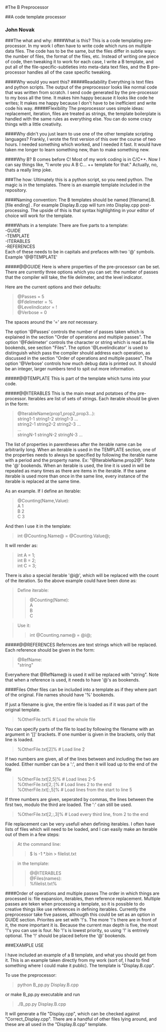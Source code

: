 #The B Preprocessor

##A code template processor

### John Novak

###The what and why:
####What is this?
This is a code templating pre-processor. In my work I often have to write code which runs on multiple data files. The code has to be the same, but the files differ in subtle ways: the number of files, the format of the files, etc. Instead of writing one piece of code, then tweaking it to work for each case, I write a B template, and put all of the file-specific-subtleties into meta-data text files, and the B pre-processor handles all of the case specific tweaking.

####Why would you want this?
#####Readability
Everything is text files and python scripts. The output of the preprocessor looks like normal code that was written from scratch. I send code generated by the pre-processor to my boss all the time. It makes him happy because it looks like code he writes; It makes me happy because I don't have to be inefficient and write code his way.
#####Flexibility
The preprocessor uses simple ideas: replacement, iteration, files are treated as strings, the template boilerplate is handled with the same rules as everything else. You can do some crazy things with a little creativity.

####Why didn't you just learn to use one of the other template scripting languages?
Frankly, I wrote the first version of this over the course of two hours. I needed something which worked, and I needed it fast. It would have taken me longer to learn something new, than to make something new.

####Why B?
B comes before C! Most of my work coding is in C/C++. Now I can say things like, "I wrote you A B C... ++ template for that." Actually, no, thats a really limp joke. 

###The how:
Ultimately this is a python script, so you need python. The magic is in the templates. There is an example template included in the repository.

####Naming convention:
The B templates should be named [filename].B.[file ending] . For example Display.B.cpp will turn into Display.cpp post-processing. The upside of this is that syntax highlighting in your editor of choice will work for the template.

####Whats in a template:
There are five parts to a template:<br />
-GUIDE<br />
-TEMPLATE<br />
-ITERABLES<br />
-REFERENCES<br />
Each of these needs to be in capitals and prefaces with two '@' symbols. Example '@@TEMPLATE'

#####@@GUIDE
Here is where properties of the pre-processor can be set. There are currently three options which you can set: the number of passes that the compiler will take, the file delimeter, and the level indicator.<br />

Here are the current options and their defaults:<br />
> @Passes = 5<br />
> @Fdelimeter = %<br />
> @Levelindicator = !<br />
> @Verbose = 0<br />

The spaces around the '=' are *not* necessary.<br />

The option '@Passes' controls the number of passes taken which is explained in the section "Order of operations and multiple passes". The option '@Fdelimeter' controls the character or string which is read as file bookends, see section "Files". The option '@Levelindicator' is used to distinguish which pass the compiler should address each operation, as discussed in the section "Order of operations and multiple passes". The option '@Verbose' controls how much debug data is printed out. It should be an integer, larger numbers tend to spit out more information.

#####@@TEMPLATE
This is part of the template which turns into your code.

#####@@ITERABLES
This is the main meat and potatoes of the pre-processor. Iterables are list of sets of strings. Each iterable should be given in the form:
> @IterableName(prop1,prop2,prop3...):<br />
> string1-1 string1-2 string1-3 ...<br />
> string2-1 string2-2 string2-3 ...<br />
> ...<br />
> stringN-1 stringN-2 stringN-3 ...<br />

The list of properties in parentheses after the iterable name can be arbitrarily long. When an iterable is used in the TEMPLATE section, one of the properties needs to always be specified by following the iterable name with a period and the property name. Ex: "@IterableName.prop2@". Note the '@' bookends. When an iterable is used, the line it is used in will be repeated as many times as there are items in the iterable. If the same iterable is used more than once in the same line, every instance of the iterable is replaced at the same time. 

As an example. If I define an iterable:
> @Counting(Name,Value):<br />
> A 1<br />
> B 2<br />
> C 3<br />

And then I use it in the template:
> int @Counting.Name@ = @Counting.Value@;<br />

It will render as:
> int A = 1;<br />
> int B = 2;<br />
> int C = 3;<br />

There is also a special iterable '@i@', which will be replaced with the count of the iteration. So the above example could have been done as:
> Define iterable:
> > @Counting(Name):<br />
> > A<br />
> > B<br />
> > C<br />

> Use it:<br />
> > int @Counting.name@ = @i@;<br />

#####@@REFERENCES
Refernces are text strings which will be replaced. Each reference should be given in the form:<br />
> @RefName:<br />
> "string"<br />

Everywhere that @RefName@ is used it will be replaced with "string". Note that when a reference is used, it needs to have '@'s as bookends.

####Files
Other files can be included into a template as if they where part of the original. File names should have '%' bookends.

If just a filename is give, the entire file is loaded as if it was part of the original template.<br />
> %OtherFile.txt%  # Load the whole file<br />

You can specify parts of the file to load by following the filename with an argument in '[]' brackets. If one number is given in the brackets, only that line is loaded.<br />
> %OtherFile.txt[2]%  # Load line 2<br />

If two numbers are given, all of the lines between and including the two are loaded. Either number can be a ':', and then it will load up to the end of the file<br />
> %OtherFile.txt[2,5]%  # Load lines 2-5<br />
> %OtherFile.txt[2,:]%  # Load lines 2 to the end<br />
> %OtherFile.txt[:,5]%  # Load lines from the start to line 5<br />

If three numbers are given, seperated by commas, the lines between the first two, modulo the third are loaded. The ':' can still be used.<br />
> %OtherFile.txt[2,:,3]%  # Load every third line, from 2 to the end<br />

File replacement can be very usefull when defining iterables. I often have lists of files which will need to be loaded, and I can easily make an iterable out of them in a few steps:<br />
> At the command line:<br />
> > $ ls -1 \*.bin > filelist.txt <br />

> in the template:<br />
> > @@ITERABLES<br />
> > @Files(names):<br />
> > %filelist.txt%<br />

####Order of operations and multiple passes
The order in which things are processed is: file expansion, iterables, then reference replacement. Multiple passes are teken when processing a template, so it is possible to do creative things like use references in defining iterables. Currently the preprocessor take five passes, althougth this could be set as an option in GUIDE section. Priorites are set with '!'s. The more '!'s there are in front of it, the more important it is. Because the current max depth is five, the most '!'s you can use is four. No '!'s is lowest priority, so using '!' is entrirely optional. The '!' should be placed before the '@' bookends.

###EXAMPLE USE

I have included an example of a B template, and what you should get from it. This is an example taken directly from my work (sort of, I had to find something where I could make it public). The template is "Display.B.cpp".

To use the preprocessor:
> python B\_pp.py Display.B.cpp

or make B\_pp.py executable and run
> ./B\_pp.py Display.B.cpp

It will generate a file "Display.cpp", which can be checked against "Correct\_Display.cpp". There are a handful of other files lying around, and these are all used in the "Display.B.cpp" template.
